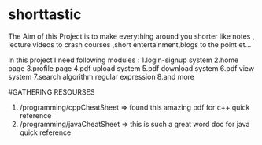 # shorttastic
The Aim of this Project is to make everything around you shorter like notes , lecture videos to crash courses ,short entertainment,blogs to the point et...


In this project I need following modules : 
1.login-signup system
2.home page
3.profile page
4.pdf upload system
5.pdf download system
6.pdf view system
7.search algorithm regular expression
8.and more

#GATHERING RESOURSES 
1. /programming/cppCheatSheet => found this amazing pdf for c++ quick reference
2. /programming/javaCheatSheet => this is such a great word doc for java quick reference
